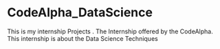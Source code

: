 # CodeAlpha_DataScience
This is my internship Projects . The Internship offered by the CodeAlpha. This internship is about the Data Science Techniques
